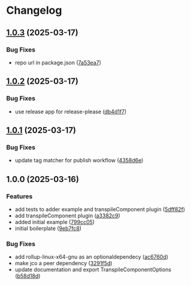 # Changelog

## [1.0.3](https://github.com/rioam2/rollup-plugin-jco/compare/rollup-plugin-jco/v1.0.2...rollup-plugin-jco/v1.0.3) (2025-03-17)


### Bug Fixes

* repo url in package.json ([7a53ea7](https://github.com/rioam2/rollup-plugin-jco/commit/7a53ea7593c3f40968e5a64629786952cc231306))

## [1.0.2](https://github.com/rioam2/rollup-plugin-jco/compare/rollup-plugin-jco/v1.0.1...rollup-plugin-jco/v1.0.2) (2025-03-17)


### Bug Fixes

* use release app for release-please ([db4d1f7](https://github.com/rioam2/rollup-plugin-jco/commit/db4d1f73f89cbcdcff2c0b62b45053de90e1dccb))

## [1.0.1](https://github.com/rioam2/rollup-plugin-jco/compare/rollup-plugin-jco/v1.0.0...rollup-plugin-jco/v1.0.1) (2025-03-17)


### Bug Fixes

* update tag matcher for publish workflow ([4358d6e](https://github.com/rioam2/rollup-plugin-jco/commit/4358d6eb6665989e25166fee102c83ef6e17fece))

## 1.0.0 (2025-03-16)


### Features

* add tests to adder example and transpileComponent plugin ([5dff82f](https://github.com/rioam2/rollup-plugin-jco/commit/5dff82f31990259117fa7c49edd18afc8420e8fa))
* add transpileComponent plugin ([a3382c9](https://github.com/rioam2/rollup-plugin-jco/commit/a3382c9d06364ab7fd54fcec7e1618f3e15c2f48))
* added initial example ([799cc05](https://github.com/rioam2/rollup-plugin-jco/commit/799cc05121610684b987df636e435c78f95da2a4))
* initial boilerplate ([9eb7fc8](https://github.com/rioam2/rollup-plugin-jco/commit/9eb7fc88d0eaf251e5501b2548bc6134b2874eec))


### Bug Fixes

* add rollup-linux-x64-gnu as an optionaldependecy ([ac6760d](https://github.com/rioam2/rollup-plugin-jco/commit/ac6760db803dd30712f49930af361195575ee595))
* make jco a peer dependency ([3291f5d](https://github.com/rioam2/rollup-plugin-jco/commit/3291f5dbd93e97a8b34d8d577cbba7961a2c41e3))
* update documentation and export TranspileComponentOptions ([b58d18d](https://github.com/rioam2/rollup-plugin-jco/commit/b58d18d69a8044b4232ddc8ab6ab26e3d5bea982))

